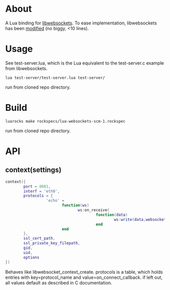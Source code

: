 # About

A Lua binding for [libwebsockets](http://git.warmcat.com/cgi-bin/cgit/libwebsockets). To ease implementation, libwebsockets has been [modified](https://github.com/lipp/libwebsockets-exp) (no biggy, <10 lines). 

# Usage

See test-server.lua, which is the Lua equivalent to the test-server.c example from libwebsockets.

```shell
lua test-server/test-server.lua test-server/ 
```
run from cloned repo directory.

# Build

```shell 
luarocks make rockspecs/lua-websockets-scm-1.rockspec 
```
run from cloned repo directory.

# API

## context(settings)

```lua
context({
        port = 8001,
        interf = 'eth0',
        protocols = {
                  'echo' = 
                         function(ws)
                                ws:on_receive(
                                        function(data)
                                                ws:write(data,websockets.WRITE_TEXT)
                                        end  
                         end
        },
        ssl_cert_path,
        ssl_private_key_filepath,
        gid,
        uid,
        options
})
```
Behaves like libwebsocket_context_create. protocols is a table, which
holds entries with key=protocol_name and value=on_connect_callback.
if left out, all values default as described in C documentation.
